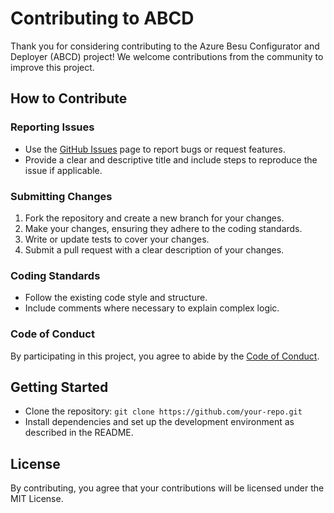 # Contributing to ABCD

Thank you for considering contributing to the Azure Besu Configurator and Deployer (ABCD) project! We welcome contributions from the community to improve this project.

## How to Contribute

### Reporting Issues
- Use the [GitHub Issues](https://github.com/your-repo/issues) page to report bugs or request features.
- Provide a clear and descriptive title and include steps to reproduce the issue if applicable.

### Submitting Changes
1. Fork the repository and create a new branch for your changes.
2. Make your changes, ensuring they adhere to the coding standards.
3. Write or update tests to cover your changes.
4. Submit a pull request with a clear description of your changes.

### Coding Standards
- Follow the existing code style and structure.
- Include comments where necessary to explain complex logic.

### Code of Conduct
By participating in this project, you agree to abide by the [Code of Conduct](CODE_OF_CONDUCT.md).

## Getting Started
- Clone the repository: `git clone https://github.com/your-repo.git`
- Install dependencies and set up the development environment as described in the README.

## License
By contributing, you agree that your contributions will be licensed under the MIT License.